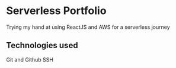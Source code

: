# Serverless Portfolio

Trying my hand at using ReactJS and AWS for a serverless journey 

## Technologies used

Git and Github
SSH
